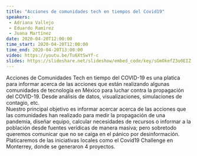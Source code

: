```yaml
---
title: "Acciones de comunidades tech en tiempos del Covid19"
speakers:
 - Adriana Vallejo
 - Eduardo Ramírez
 - Juana Martínez
date: 2020-04-20T12:00:00
time_start: 2020-04-20T12:00:00
time_end: 2020-04-20T13:00:00
video: https://youtu.be/Tu6XtSwYf-c
slides: https://slideshare.net/slideshow/embed_code/key/sGmOkefZ3o0EIZ
---
```


<p>Acciones de Comunidades Tech en tiempo del COVID-19 es una platica para informar acerca de las acciones que están realizando algunas comunidades de tecnología en México para luchar contra la propagación del COVID-19. Desde análisis de datos, visualizaciones, simulaciones de contagio, etc.<br />
Nuestro principal objetivo es informar acercar acerca de las acciones que las comunidades han realizado para medir la propagación de una pandemia, diseñar equipo, calcular necesidades de recursos o informar a la población desde fuentes verídicas de manera masiva; pero sobretodo queremos comunicar que no se caiga en el pánico por desinformación.<br />
Platicaremos de las iniciativas locales como el Covid19 Challenge en Monterrey, donde se generaron 4 proyectos.</p>